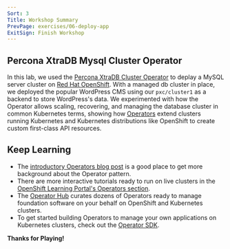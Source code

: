 ```yaml
---
Sort: 3
Title: Workshop Summary
PrevPage: exercises/06-deploy-app
ExitSign: Finish Workshop
---
```


## Percona XtraDB Mysql Cluster Operator

In this lab, we used the [Percona XtraDB Cluster Operator][pxchome] to deplay a MySQL server cluster on [Red Hat OpenShift][openshift]. With a managed db cluster in place, we deployed the popular WordPress CMS using our `pxc/cluster1` as a backend to store WordPress's data. We experimented with how the Operator allows scaling, recovering, and managing the database cluster in common Kubernetes terms, showing how [Operators][operator-gh-org] extend clusters running Kubernetes and Kubernetes distributions like OpenShift to create custom first-class API resources.

## Keep Learning

* The [introductory Operators blog post][operators-intro] is a good place to get more background about the Operator pattern.
* There are more interactive tutorials ready to run on live clusters in the [OpenShift Learning Portal's Operators section][learn-operators].
* The [Operator Hub][operatorhub] curates dozens of Operators ready to manage foundation software on your behalf on OpenShift and Kubernetes clusters.
* To get started building Operators to manage your own applications on Kubernetes clusters, check out the [Operator SDK][operator-sdk].

**Thanks for Playing!**

[learn-operators]: https://learn.openshift.com/operatorframework/
[openshift]: https://openshift.com
[operator-gh-org]: https://github.com/operator-framework
[operators-intro]: https://blog.openshift.com/introducing-the-operator-framework/
[operator-sdk]: https://github.com/operator-framework/operator-sdk
[operatorhub]: https://operatorhub.io
[pxchome]: https://www.percona.com/software/mysql-database/percona-xtradb-cluster
